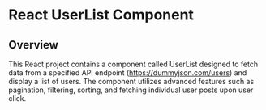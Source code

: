 # React UserList Component

## Overview
This React project contains a component called UserList designed to fetch data from a specified API endpoint (https://dummyjson.com/users) and display a list of users. The component utilizes advanced features such as pagination, filtering, sorting, and fetching individual user posts upon user click.